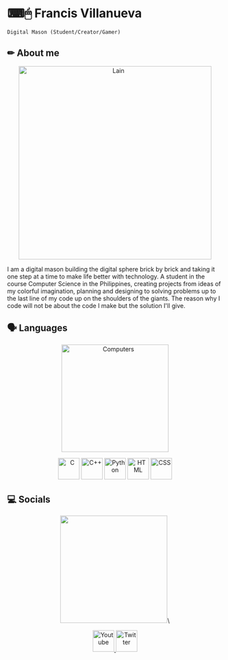 # ⌨🖱 Francis Villanueva

`Digital Mason (Student/Creator/Gamer)`

## ✏ About me
<p align = "center">
  <a href = "https://fauux.neocities.org/" title = "The w̴̰̱̾͑i̸̩͎͘ŕ̶̛̗͉ȩ̵̊ḍ̸͒̆">
    <img src="https://github.com/Gooseytwoshoes/Gooseytwoshoes/blob/main/images/1473031501_lain.gif" alt="Lain" width = "450"/>
  </a>
</p>
  
I am a digital mason building the digital sphere brick by brick and taking it one step at a time to make life better with technology. A student in the course Computer Science in the Philippines, creating projects from ideas of my colorful imagination, planning and designing to solving problems up to the last line of my code up on the shoulders of the giants. The reason why I code will not be about the code I make but the solution I'll give.


## 🗣 Languages

<p align = "center">
<img src="https://github.com/Gooseytwoshoes/Gooseytwoshoes/blob/main/images/tumblr_nlaal1qkFi1rkztdqo1_500.gif" alt="Computers" width = "250"/>
</p>
 
 <p align = "center">
<img src="https://github.com/Gooseytwoshoes/Gooseytwoshoes/blob/main/images/1200px-C_Programming_Language.svg.png?raw=true" alt="C" width="50"/>                            <img src="https://github.com/Gooseytwoshoes/Gooseytwoshoes/blob/main/images/ISO_C++_Logo.svg.png?raw=true" alt="C++" width="50"/>                                      <img src="https://github.com/Gooseytwoshoes/Gooseytwoshoes/blob/main/images/Python-logo-notext.svg.png?raw=true" alt="Python" width="50"/>                                <img src="https://github.com/Gooseytwoshoes/Gooseytwoshoes/blob/main/images/HTML5_logo.svg.png?raw=true" alt="HTML" width="50"/>                                        <img src="https://github.com/Gooseytwoshoes/Gooseytwoshoes/blob/main/images/CSS3_logo.svg.png?raw=true" alt="CSS" width="50"/>
</p>


## 💻 Socials 

<p align = "center">
  <img src = "https://github.com/Gooseytwoshoes/Gooseytwoshoes/blob/main/images/ca8015d2f8d0f33c981dbed6478b99f7.gif" width = "250"/>\
</p>

<!--
    this part is for the social's part
  images on this part acts as hyperlinks
-->
<p align = "center">
  <a href = "https://www.youtube.com/channel/UCUZ9c_25SNsxrPsxogtNspA" title = "Youtube">
    <img src = "https://github.com/Gooseytwoshoes/Gooseytwoshoes/blob/main/images/1590430652red-youtube-logo-png-xl.png" alt = "Youtube" style = "width: 50px;"/>
  </a>
  <a href = "https://twitter.com/goosey_two" title = "Twitter">
    <img src = "https://github.com/Gooseytwoshoes/Gooseytwoshoes/blob/main/images/twitter-png-logo-logo-twitter-in-png-2500.png" alt = "Twitter" style = "width: 50px;"/>
</p>
